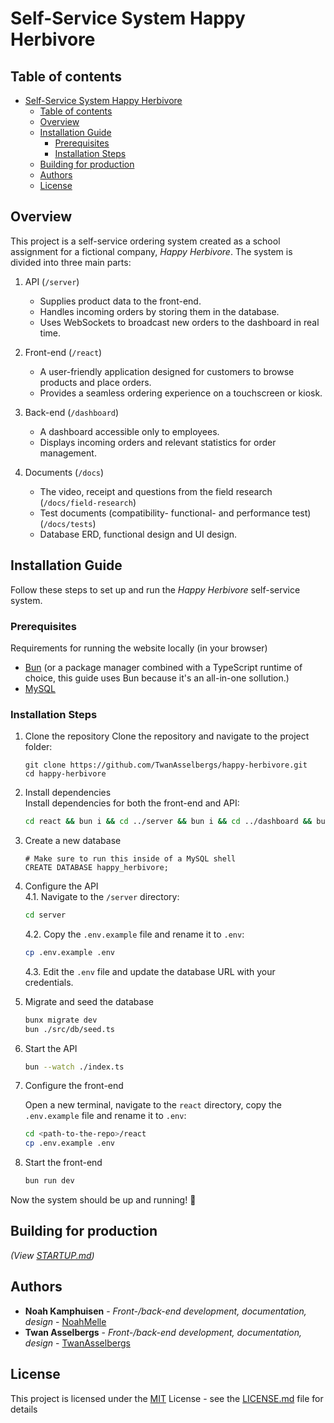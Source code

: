 # Self-Service System Happy Herbivore

## Table of contents

- [Self-Service System Happy Herbivore](#self-service-system-happy-herbivore)
  - [Table of contents](#table-of-contents)
  - [Overview](#overview)
  - [Installation Guide](#installation-guide)
    - [Prerequisites](#prerequisites)
    - [Installation Steps](#installation-steps)
  - [Building for production](#building-for-production)
  - [Authors](#authors)
  - [License](#license)

## Overview

This project is a self-service ordering system created as a school assignment for a fictional company, _Happy Herbivore_. The system is divided into three main parts:

1. API (`/server`)

   - Supplies product data to the front-end.
   - Handles incoming orders by storing them in the database.
   - Uses WebSockets to broadcast new orders to the dashboard in real time.

2. Front-end (`/react`)

   - A user-friendly application designed for customers to browse products and place orders.
   - Provides a seamless ordering experience on a touchscreen or kiosk.

3. Back-end (`/dashboard`)

   - A dashboard accessible only to employees.
   - Displays incoming orders and relevant statistics for order management.

4. Documents (`/docs`)
   - The video, receipt and questions from the field research (`/docs/field-research`)
   - Test documents (compatibility- functional- and performance test) (`/docs/tests`)
   - Database ERD, functional design and UI design.

## Installation Guide

Follow these steps to set up and run the _Happy Herbivore_ self-service system.

### Prerequisites

Requirements for running the website locally (in your browser)

- [Bun](https://bun.sh/) (or a package manager combined with a TypeScript runtime of choice, this guide uses Bun because it's an all-in-one sollution.)
- [MySQL](https://www.mysql.com/)

### Installation Steps

1. Clone the repository
   Clone the repository and navigate to the project folder:

   ```
   git clone https://github.com/TwanAsselbergs/happy-herbivore.git
   cd happy-herbivore
   ```

2. Install dependencies  
   Install dependencies for both the front-end and API:

   ```bash
   cd react && bun i && cd ../server && bun i && cd ../dashboard && bun i && cd ..
   ```

3. Create a new database

   ```mysql
   # Make sure to run this inside of a MySQL shell
   CREATE DATABASE happy_herbivore;
   ```

4. Configure the API  
   4.1. Navigate to the `/server` directory:

   ```bash
   cd server
   ```

   4.2. Copy the `.env.example` file and rename it to `.env`:

   ```bash
   cp .env.example .env
   ```

   4.3. Edit the `.env` file and update the database URL with your credentials.

5. Migrate and seed the database

   ```bash
   bunx migrate dev
   bun ./src/db/seed.ts
   ```

6. Start the API

   ```bash
   bun --watch ./index.ts
   ```

7. Configure the front-end

   Open a new terminal, navigate to the `react` directory, copy the `.env.example` file and rename it to `.env`:

   ```bash
   cd <path-to-the-repo>/react
   cp .env.example .env
   ```

8. Start the front-end

   ```bash
   bun run dev
   ```

Now the system should be up and running! 🚀

## Building for production

_(View [STARTUP.md](STARTUP.md))_

## Authors

- **Noah Kamphuisen** - _Front-/back-end development, documentation, design_ - [NoahMelle](https://github.com/NoahMelle)
- **Twan Asselbergs** - _Front-/back-end development, documentation, design_ - [TwanAsselbergs](https://github.com/TwanAsselbergs)

## License

This project is licensed under the [MIT](LICENSE.md)
License - see the [LICENSE.md](LICENSE.md) file for
details

